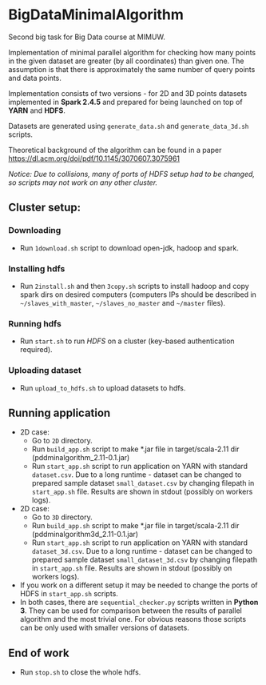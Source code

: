 # BigDataMinimalAlgorithm
Second big task for Big Data course at MIMUW.  

Implementation of minimal parallel algorithm for checking how many points in the given dataset are greater (by all coordinates) than given one. The assumption is that there is approximately the same number of query points and data points.

Implementation consists of two versions - for 2D and 3D points datasets implemented in **Spark 2.4.5** and prepared for being launched on top of **YARN** and **HDFS**.

Datasets are generated using `generate_data.sh` and `generate_data_3d.sh` scripts.

Theoretical background of the algorithm can be found in a paper https://dl.acm.org/doi/pdf/10.1145/3070607.3075961  

*Notice: Due to collisions, many of ports of HDFS setup had to be changed, so scripts may not work on any other cluster.*

## Cluster setup:
   ### Downloading
   * Run `1download.sh` script to download open-jdk, hadoop and spark.
   ### Installing hdfs
   * Run `2install.sh` and then `3copy.sh` scripts to install hadoop and copy spark dirs on desired computers (computers IPs should be described in `~/slaves_with_master`, `~/slaves_no_master` and `~/master` files).
   ### Running hdfs
   * Run `start.sh` to run *HDFS* on a cluster (key-based authentication required).
   ### Uploading dataset
   * Run `upload_to_hdfs.sh` to upload datasets to hdfs.
## Running application
   * 2D case:
      * Go to `2D` directory.  
      * Run `build_app.sh` script to make *.jar file in target/scala-2.11 dir (pddminalgorithm_2.11-0.1.jar)
      * Run `start_app.sh` script to run application on YARN with standard `dataset.csv`. Due to a long runtime - dataset can be changed to prepared sample dataset `small_dataset.csv` by changing filepath in `start_app.sh` file. Results are shown in stdout (possibly on workers logs).
   * 2D case:
      * Go to `3D` directory.  
      * Run `build_app.sh` script to make *.jar file in target/scala-2.11 dir (pddminalgorithm3d_2.11-0.1.jar)
      * Run `start_app.sh` script to run application on YARN with standard `dataset_3d.csv`. Due to a long runtime - dataset can be changed to prepared sample dataset `small_dataset_3d.csv` by changing filepath in `start_app.sh` file. Results are shown in stdout (possibly on workers logs).
   * If you work on a different setup it may be needed to change the ports of HDFS in `start_app.sh` scripts.
   * In both cases, there are `sequential_checker.py` scripts written in **Python 3**. They can be used for comparison between the results of parallel algorithm and the most trivial one.
   For obvious reasons those scripts can be only used with smaller versions of datasets.
## End of work
   * Run `stop.sh` to close the whole hdfs.
